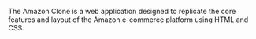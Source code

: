 The Amazon Clone is a web application designed to replicate the core features and layout of the Amazon e-commerce platform using HTML and CSS.
